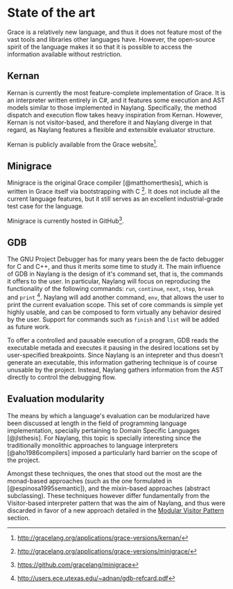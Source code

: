 
State of the art
================

Grace is a relatively new language, and thus it does not feature most of the vast tools and libraries other languages have. However, the open-source spirit of the language makes it so that it is possible to access the information available without restriction.

Kernan
------

Kernan is currently the most feature-complete implementation of Grace. It is an interpreter written entirely in C#, and it features some execution and AST models similar to those implemented in Naylang. Specifically, the method dispatch and execution flow takes heavy inspiration from Kernan. However, Kernan is not visitor-based, and therefore it and Naylang diverge in that regard, as Naylang features a flexible and extensible evaluator structure.

Kernan is publicly available from the Grace website[^kernanlink].

Minigrace
------

Minigrace is the original Grace compiler [@matthomerthesis], which is written in Grace itself via bootstrapping with C [^minigracepage]. It does not include all the current language features, but it still serves as an excellent industrial-grade test case for the language.

Minigrace is currently hosted in GitHub[^minigracerepo].

GDB
------

The GNU Project Debugger has for many years been the de facto debugger for C and C++, and thus it merits some time to study it. The main influence of GDB in Naylang is the design of it's command set, that is, the commands it offers to the user. In particular, Naylang will focus on reproducing the functionality of the following commands: `run`, `continue`, `next`, `step`, `break` and `print` [^gdbcommands]. Naylang will add another command, `env`, that allows the user to print the current evaluation scope. This set of core commands is simple yet highly usable, and can be composed to form virtually any behavior desired by the user. Support for commands such as `finish` and `list` will be added as future work.

To offer a controlled and pausable execution of a program, GDB reads the executable metada and executes it pausing in the desired locations set by user-specified breakpoints. Since Naylang is an intepreter and thus doesn't generate an executable, this information gathering technique is of course unusable by the project. Instead, Naylang gathers information from the AST directly to control the debugging flow.


Evaluation modularity
-------

The means by which a language's evaluation can be modularized have been discussed at length in the field of programming language implementation, specially pertaining to Domain Specific Languages [@jlsthesis]. For Naylang, this topic is specially interesting since the traditionally monolithic approaches to language interpreters [@aho1986compilers] imposed a particularly hard barrier on the scope of the project.

Amongst these techniques, the ones that stood out the most are the monad-based approaches (such as the one formulated in [@espinosa1995semantic]), and the mixin-based approaches (abstract subclassing). These techniques however differ fundamentally from the Visitor-based interpreter pattern that was the aim of Naylang, and thus were discarded in favor of a new approach detailed in the [Modular Visitor Pattern](#modular-visitor-pattern) section.

[^kernanlink]: http://gracelang.org/applications/grace-versions/kernan/

[^minigracepage]: http://gracelang.org/applications/grace-versions/minigrace/

[^minigracerepo]: https://github.com/gracelang/minigrace

[^gdbcommands]: http://users.ece.utexas.edu/~adnan/gdb-refcard.pdf